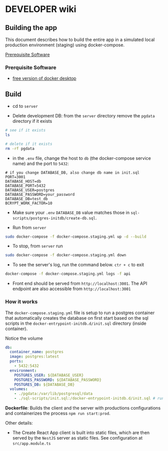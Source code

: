 # DEVELOPER wiki

## Building the app

This document describes how to build the entire app in a simulated local production environment (staging) using docker-compose.

[Prerequisite Software](#prerequisite-software)

### Prerquisite Software

- [free version of docker desktop](https://www.docker.com/get-started)

## Build

- cd to `server`

- Delete development DB: from the `server` directory remove the `pgdata` directory if it exists

```sh
# see if it exists
ls

# delete if it exists
rm -rf pgdata
```

- in the `.env` file, change the host to `db` (the docker-compose service name) and the port to `5432`:

```.env
# if you change DATABASE_DB, also change db name in init.sql
PORT=3001
DATABASE_HOST=db
DATABASE_PORT=5432
DATABASE_USER=postgres
DATABASE_PASSWORD=your_password
DATABASE_DB=test_db
BCRYPT_WORK_FACTOR=10
```

- Make sure your `.env` `DATABASE_DB` value matches those in `sql-scripts/postgres-initdb/create-db.sql`.

- Run from `server`

```sh
sudo docker-compose -f docker-compose.staging.yml up -d --build
```

- To stop, from `server` run

```sh
sudo docker-compose -f docker-compose.staging.yml down
```

- To see the server's log, run the command below. `ctr + c` to exit

```sh
docker-compose -f docker-compose.staging.yml logs -f api
```

- Front end should be served from `http://localhost:3001`. The API endpoint are also accessible from `http://localhost:3001`


### How it works

The `docker-compose.staging.yml` file is setup to run a postgres container that automatically creates the database on first start based on the sql scripts in the `docker-entrypoint-initdb.d/init.sql` directory (inside container).

Notice the volume

```yml
db:
  container_name: postgres
  image: postgres:latest
  ports:
    - 5432:5432
  environment:
    POSTGRES_USER: ${DATABASE_USER}
    POSTGRES_PASSWORD: ${DATABASE_PASSWORD}
    POSTGRES_DB: ${DATABASE_DB}
  volumes:
    - ./pgdata:/var/lib/postgresql/data
    - ./sql-scripts/init.sql:/docker-entrypoint-initdb.d/init.sql # runs slq script on startup
```

**Dockerfile**: Builds the client and the server with productions configurations and containerizes the process `npm run start:prod`.

Other details:

- The Create React App client is built into static files, which are then served by the `NestJS` server as static files. See configuration at `src/app.module.ts`
